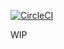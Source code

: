 [![CircleCI](https://circleci.com/gh/8bites/dyno-ts/tree/master.svg?style=shield)](https://circleci.com/gh/8bites/dyno-ts/tree/master)

WIP

